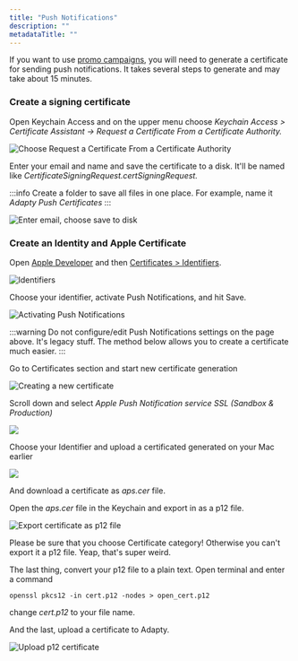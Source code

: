 ```yaml
---
title: "Push Notifications"
description: ""
metadataTitle: ""
---
```


If you want to use [promo campaigns](promo-campaigns), you will need to generate a certificate for sending push notifications. It takes several steps to generate and may take about 15 minutes.

### Create a signing certificate

Open Keychain Access and on the upper menu choose _Keychain Access > Certificate Assistant -> Request a Certificate From a Certificate Authority._

![Choose Request a Certificate From a Certificate Authority](https://adapty-docs-assets.s3.amazonaws.com/gitbook/image%20%2895%29.webp)

Enter your email and name and save the certificate to a disk. It'll be named like _CertificateSigningRequest.certSigningRequest._ 

:::info
Create a folder to save all files in one place. For example, name it _Adapty Push Certificates_
:::

![Enter email, choose save to disk](https://adapty-docs-assets.s3.amazonaws.com/gitbook/image%20%282%29.webp)

### Create an Identity and Apple Certificate

Open [Apple Developer](https://developer.apple.com) and then [Certificates > Identifiers](https://developer.apple.com/account/resources/certificates/list).

![Identifiers](https://adapty-docs-assets.s3.amazonaws.com/gitbook/image%20%2893%29.webp)

Choose your identifier, activate Push Notifications, and hit Save.

![Activating Push Notifications](https://adapty-docs-assets.s3.amazonaws.com/gitbook/image%20%2896%29.webp)

:::warning
Do not configure/edit Push Notifications settings on the page above. It's legacy stuff. The method below allows you to create a certificate much easier.
:::

Go to Certificates section and start new certificate generation

![Creating a new certificate](https://adapty-docs-assets.s3.amazonaws.com/gitbook/image%20%285%29.webp)

Scroll down and select _Apple Push Notification service SSL \(Sandbox & Production\)_

![](https://adapty-docs-assets.s3.amazonaws.com/gitbook/image%20%2894%29.webp)

Choose your Identifier and upload a certificated generated on your Mac earlier 

![](https://adapty-docs-assets.s3.amazonaws.com/gitbook/image%20%2882%29.webp)

And download a certificate as _aps.cer_ file.

Open the _aps.cer_ file in the Keychain and export in as a p12 file.

![Export certificate as p12 file](https://adapty-docs-assets.s3.amazonaws.com/gitbook/image%20%2892%29.webp)

Please be sure that you choose Certificate category! Otherwise you can't export it a p12 file. Yeap, that's super weird.

The last thing, convert your p12 file to a plain text. Open terminal and enter a command

```text title="Text"
openssl pkcs12 -in cert.p12 -nodes > open_cert.p12
```

change _cert.p12_ to your file name.

And the last, upload a certificate to Adapty.

![Upload p12 certificate](https://adapty-docs-assets.s3.amazonaws.com/gitbook/image%20%2884%29.webp)